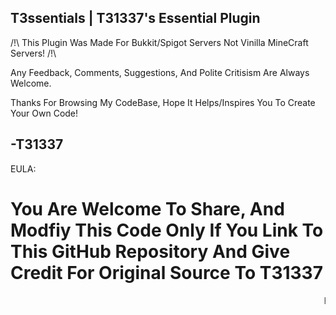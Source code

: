 T3ssentials | T31337's Essential Plugin 
-----
 
/!\ This Plugin Was Made For Bukkit/Spigot Servers Not Vinilla MineCraft Servers! /!\

Any Feedback, Comments, Suggestions, And Polite Critisism Are Always Welcome.

Thanks For Browsing My CodeBase, Hope It Helps/Inspires You To Create Your Own Code!

-T31337
-----
 
EULA:

  You Are Welcome To Share, And Modfiy This Code Only If You Link To This GitHub Repository And Give Credit For Original Source To T31337
=====

<html>
 <marquee> Hello World </marquee>
 
</html>
